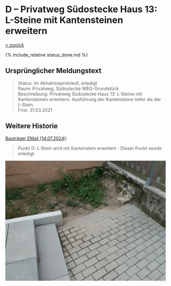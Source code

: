 # D &ndash; Privatweg Südostecke Haus 13: L-Steine mit Kantensteinen erweitern

_[&lt; zurück](../../index.md)_

{% include_relative status_done.md %}

## Ursprünglicher Meldungstext

> Status: Im Abnahmeprotokoll, erledigt\
> Raum: Privatweg, Südostecke WEG-Grundstück\
> Beschreibung: Privatweg Südostecke Haus 13: L-Steine mit Kantensteinen erweitern. Ausführung der Kantensteine tiefer als der L-Stein.\
> Frist: 31.03.2021

## Weitere Historie

[Bauträger EMail (14.07.2024)]:

> Punkt D: L-Stein wird mit Kantenstein erweitert - Dieser Punkt wurde erledigt.

![](Meldung.jpg)

[Bauträger EMail (14.07.2024)]: https://drive.google.com/file/d/19hDpQ9SWxaemkfX0wXpxzCk9p0P5WIK4/view?usp=drive_link
